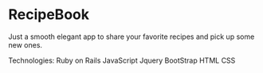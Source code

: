 # RecipeBook


Just a smooth elegant app to share your favorite recipes and
pick up some new ones.

Technologies:
Ruby on Rails
JavaScript
Jquery
BootStrap
HTML
CSS